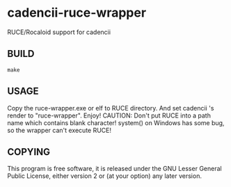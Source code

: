 cadencii-ruce-wrapper
=====================

RUCE/Rocaloid support for cadencii

BUILD
-------
`make`

USAGE
-------
Copy the ruce-wrapper.exe or elf to RUCE directory. And set cadencii 's render to "ruce-wrapper". Enjoy!
CAUTION: Don't put RUCE into a path name which contains blank character! system() on Windows has some bug, so the wrapper can't execute RUCE!


COPYING
-------
This program is free software, it is released under the GNU Lesser General Public License, either version 2 or (at your
option) any later version.

